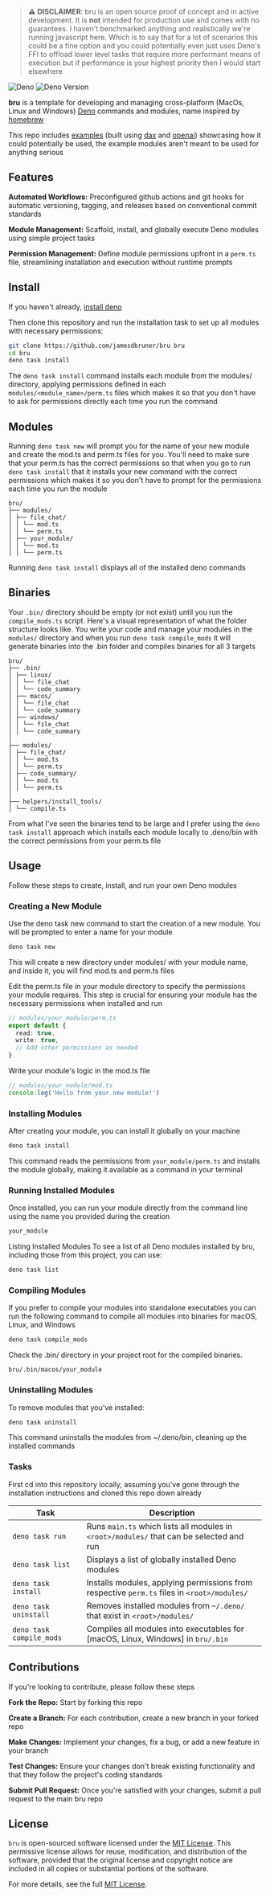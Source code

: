 > **⚠️ DISCLAIMER**: bru is an open source proof of concept and in active
> development. It is **not** intended for production use and comes with no
> guarantees. I haven't benchmarked anything and realistically we're running
> javascript here. Which is to say that for a lot of scenarios this could be a
> fine option and you could potentially even just uses Deno's FFI to offload
> lower level tasks that require more performant means of execution but if
> performance is your highest priority then I would start elsewhere

![Deno](https://img.shields.io/badge/-Deno-black?style=flat-square&logo=deno)
![Deno Version](https://img.shields.io/badge/v1.41.0-black)

**bru** is a template for developing and managing cross-platform (MacOs, Linux
and Windows) [Deno](https://deno.com/) commands and modules, name inspired by
[homebrew](https://brew.sh/)

This repo includes
[examples](https://github.com/jamesdbruner/bru_test/tree/main/modules) (built
using [dax](https://github.com/dsherret/dax) and [openai](https://openai.com/))
showcasing how it could potentially be used, the example modules aren't meant to
be used for anything serious

## Features

**Automated Workflows:** Preconfigured github actions and git hooks for
automatic versioning, tagging, and releases based on conventional commit
standards

**Module Management:** Scaffold, install, and globally execute Deno modules
using simple project tasks

**Permission Management:** Define module permissions upfront in a `perm.ts`
file, streamlining installation and execution without runtime prompts

## Install

If you haven't already,
[install deno](https://docs.deno.com/runtime/manual/getting_started/installation)

Then clone this repository and run the installation task to set up all modules
with necessary permissions:

```bash
git clone https://github.com/jamesdbruner/bru bru
cd bru
deno task install
```

The `deno task install` command installs each module from the modules/
directory, applying permissions defined in each `modules/<module_name>/perm.ts`
files which makes it so that you don't have to ask for permissions directly each
time you run the command

## Modules

Running `deno task new` will prompt you for the name of your new module and
create the mod.ts and perm.ts files for you. You'll need to make sure that your
perm.ts has the correct permissions so that when you go to run
`deno task install` that it installs your new command with the correct
permissions which makes it so you don't have to prompt for the permissions each
time you run the module

<!-- deno-fmt-ignore-start -->
```
bru/
├── modules/
│ ├── file_chat/
│ │ └── mod.ts
│ │ └── perm.ts
│ ├── your_module/
│ │ └── mod.ts
│ │ └── perm.ts
```
<!-- deno-fmt-ignore-end -->

Running `deno task install` displays all of the installed deno commands

## Binaries

Your `.bin/` directory should be empty (or not exist) until you run the
`compile_mods.ts` script. Here's a visual representation of what the folder
structure looks like. You write your code and manage your modules in the
`modules/` directory and when you run `deno task compile_mods` it will generate
binaries into the .bin folder and compiles binaries for all 3 targets

<!-- deno-fmt-ignore-start -->
```
bru/
├── .bin/
│ ├── linux/
│ │ └── file_chat
│ │ └── code_summary
│ ├── macos/
│ │ └── file_chat
│ │ └── code_summary
│ ├── windows/
│ │ └── file_chat
│ │ └── code_summary
│
├── modules/
│ ├── file_chat/
│ │ └── mod.ts
│ │ └── perm.ts
│ ├── code_summary/
│ │ └── mod.ts
│ │ └── perm.ts
│
├── helpers/install_tools/
│ └── compile.ts
```
<!-- deno-fmt-ignore-end -->

From what I've seen the binaries tend to be large and I prefer using the
`deno task install` approach which installs each module locally to .deno/bin
with the correct permissions from your perm.ts file

## Usage

Follow these steps to create, install, and run your own Deno modules

### Creating a New Module

Use the deno task new command to start the creation of a new module. You will be
prompted to enter a name for your module

```bash
deno task new
```

This will create a new directory under modules/ with your module name, and
inside it, you will find mod.ts and perm.ts files

Edit the perm.ts file in your module directory to specify the permissions your
module requires. This step is crucial for ensuring your module has the necessary
permissions when installed and run

```typescript
// modules/your_module/perm.ts
export default {
  read: true,
  write: true,
  // Add other permissions as needed
}
```

Write your module's logic in the mod.ts file

```typescript
// modules/your_module/mod.ts
console.log('Hello from your new module!')
```

### Installing Modules

After creating your module, you can install it globally on your machine

```bash
deno task install
```

This command reads the permissions from `your_module/perm.ts` and installs the
module globally, making it available as a command in your terminal

### Running Installed Modules

Once installed, you can run your module directly from the command line using the
name you provided during the creation

```bash
your_module
```

Listing Installed Modules To see a list of all Deno modules installed by bru,
including those from this project, you can use:

```bash
deno task list
```

### Compiling Modules

If you prefer to compile your modules into standalone executables you can run
the following command to compile all modules into binaries for macOS, Linux, and
Windows

```bash
deno task compile_mods
```

Check the .bin/ directory in your project root for the compiled binaries.

```plaintext
bru/.bin/macos/your_module
```

### Uninstalling Modules

To remove modules that you've installed:

```bash
deno task uninstall
```

This command uninstalls the modules from ~/.deno/bin, cleaning up the installed
commands

### Tasks

First cd into this repository locally, assuming you've gone through the
installation instructions and cloned this repo down already

| Task                     | Description                                                                                 |
| ------------------------ | ------------------------------------------------------------------------------------------- |
| `deno task run`          | Runs `main.ts` which lists all modules in `<root>/modules/` that can be selected and run    |
| `deno task list`         | Displays a list of globally installed Deno modules                                          |
| `deno task install`      | Installs modules, applying permissions from respective `perm.ts` files in `<root>/modules/` |
| `deno task uninstall`    | Removes installed modules from `~/.deno/` that exist in `<root>/modules/`                   |
| `deno task compile_mods` | Compiles all modules into executables for [macOS, Linux, Windows] in `bru/.bin`             |

## Contributions

If you're looking to contribute, please follow these steps

**Fork the Repo:** Start by forking this repo

**Create a Branch:** For each contribution, create a new branch in your forked
repo

**Make Changes:** Implement your changes, fix a bug, or add a new feature in
your branch

**Test Changes:** Ensure your changes don't break existing functionality and
that they follow the project's coding standards

**Submit Pull Request:** Once you're satisfied with your changes, submit a pull
request to the main bru repo

## License

`bru` is open-sourced software licensed under the
[MIT License](https://www.mit.edu/~amini/LICENSE.md). This permissive license
allows for reuse, modification, and distribution of the software, provided that
the original license and copyright notice are included in all copies or
substantial portions of the software.

For more details, see the full
[MIT License](https://www.mit.edu/~amini/LICENSE.md).
